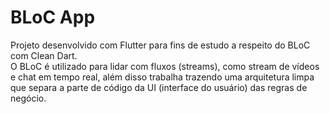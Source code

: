 # BLoC App

Projeto desenvolvido com Flutter para fins de estudo a respeito do BLoC com Clean Dart.<br />
O BLoC é utilizado para lidar com fluxos (streams), como stream de vídeos e chat em tempo real, além disso trabalha trazendo uma arquitetura limpa que separa a parte de código da UI (interface do usuário) das regras de negócio.
